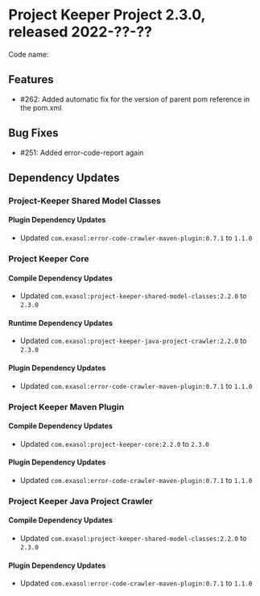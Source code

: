 # Project Keeper Project 2.3.0, released 2022-??-??

Code name:

## Features

* #262: Added automatic fix for the version of parent pom reference in the pom.xml

## Bug Fixes

* #251: Added error-code-report again

## Dependency Updates

### Project-Keeper Shared Model Classes

#### Plugin Dependency Updates

* Updated `com.exasol:error-code-crawler-maven-plugin:0.7.1` to `1.1.0`

### Project Keeper Core

#### Compile Dependency Updates

* Updated `com.exasol:project-keeper-shared-model-classes:2.2.0` to `2.3.0`

#### Runtime Dependency Updates

* Updated `com.exasol:project-keeper-java-project-crawler:2.2.0` to `2.3.0`

#### Plugin Dependency Updates

* Updated `com.exasol:error-code-crawler-maven-plugin:0.7.1` to `1.1.0`

### Project Keeper Maven Plugin

#### Compile Dependency Updates

* Updated `com.exasol:project-keeper-core:2.2.0` to `2.3.0`

#### Plugin Dependency Updates

* Updated `com.exasol:error-code-crawler-maven-plugin:0.7.1` to `1.1.0`

### Project Keeper Java Project Crawler

#### Compile Dependency Updates

* Updated `com.exasol:project-keeper-shared-model-classes:2.2.0` to `2.3.0`

#### Plugin Dependency Updates

* Updated `com.exasol:error-code-crawler-maven-plugin:0.7.1` to `1.1.0`
